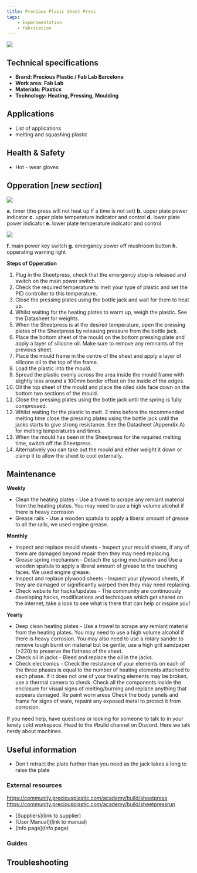 ```yaml
---
title: Precious Plasic Sheet Press
tags: 
    - Experimentation
    - fabrication
---
```


![](../../assets/sheet-press-01.jpg)

## Technical specifications

- **Brand: Precious Plastic / Fab Lab Barcelona** 
- **Work area: Fab Lab** 
- **Materials: Plastics**
- **Technology: Heating, Pressing, Moulding**

## Applications

  - List of applications
  - melting and squashing plastic

## Health & Safety

- Hot - wear gloves

## Opperation [*new section*]

![](../../assets/sheet-press-controls-01.jpg)

**a.** timer (the press will not heat up if a time is not set)
**b.** upper plate power indicator
**c.** upper plate temperature indicator and control
**d.** lower plate power indicator
**e.** lower plate temperature indicator and control

![](../../assets/sheet-press-controls-02.jpg)

**f.** main power key switch
**g.** emergancy power off mushroom button
**h.** opperating warning light

**Steps of Opperation**

1. Plug in the Sheetpress, check that the emergency stop is released and switch on the main power switch.
2. Check the required temperature to melt your type of plastic and set the PID controller to this temperature.
3. Close the pressing plates using the bottle jack and wait for them to heat up.
4. Whilst waiting for the heating plates to warm up, weigh the plastic. See the Datasheet for weights.
5. When the Sheetpress is at the desired temperature, open the pressing plates of the Sheetpress by releasing pressure from the bottle jack.
6. Place the bottom sheet of the mould on the bottom pressing plate and apply a layer of silicone oil. Make sure to remove any remnants of the previous sheet.
7. Place the mould frame in the centre of the sheet and apply a layer of silicone oil to the top of the frame.
8. Load the plastic into the mould.
9. Spread the plastic evenly across the area inside the mould frame with slightly less around a 100mm border offset on the inside of the edges.
10. Oil the top sheet of the mould and place the oiled side face down on the bottom two sections of the mould.
11. Close the pressing plates using the bottle jack until the spring is fully compressed.
12. Whilst waiting for the plastic to melt. 2 mins before the recommended melting time close the pressing plates using the bottle jack until the jacks starts to give strong resistance. See the Datasheet (Appendix A) for melting temperatures and times.
13. When the mould has been in the Sheetpress for the required melting time, switch off the Sheetpress.
14. Alternatively you can take out the mould and either weight it down or clamp it to allow the sheet to cool externally.

## Maintenance

**Weekly**
- Clean the heating plates - Use a trowel to scrape any remiant material from the heating plates. You may need to use a high volume alcohol if there is heavy corrosion
- Grease rails - Use a wooden spatula to apply a liberal amount of grease to all the rails, we used engine grease.

**Monthly**
- Inspect and replace mould sheets - Inspect your mould sheets, if any of them are damaged beyond repair then they may need replacing.
- Grease spring mechanism - Detach the spring mechanism and Use a wooden spatula to apply a liberal amount of grease to the touching faces. We used engine grease.
- Inspect and replace plywood sheets - Inspect your plywood sheets, if they are damaged or significantly warped then they may need replacing.
- Check website for hacks/updates - The community are continuously developing hacks, modifications and techniques which get shared on the internet, take a look to see what is there that can help or inspire you!

**Yearly**
- Deep clean heating plates - Use a trowel to scrape any remiant material from the heating plates. You may need to use a high volume alcohol if there is heavy corrosion. You may also need to use a rotary sander to remove tough burnt on material but be gentle, use a high grit sandpaper (>220) to preserve the flatness of the sheet.
- Check oil in jacks - Bleed and replace the oil in the jacks.
- Check electronics - Check the resistance of your elements on each of the three phases is equal to the number of heating elements attached to each phase. If it does not one of your heating elements may be broken, use a thermal camera to check. Check all the components inside the enclosure for visual signs of melting/burning and replace anything that appears damaged. Re paint worn areas Check the body panels and frame for signs of ware, repaint any exposed metal to protect it from corrosion.

If you need help, have questions or looking for someone to talk to in your lonely cold workspace. Head to the #build channel on Discord. Here we talk nerdy about machines.

## Useful information

- Don't retract the plate further than you need as the jack takes a long to raise the plate

### External resources

https://community.preciousplastic.com/academy/build/sheetpress
https://community.preciousplastic.com/academy/build/sheetpressrun

  - [Suppliers](link to supplier)
  - [User Manual](link to manual)
  - [Info page](Info page)

### Guides

## Troubleshooting
